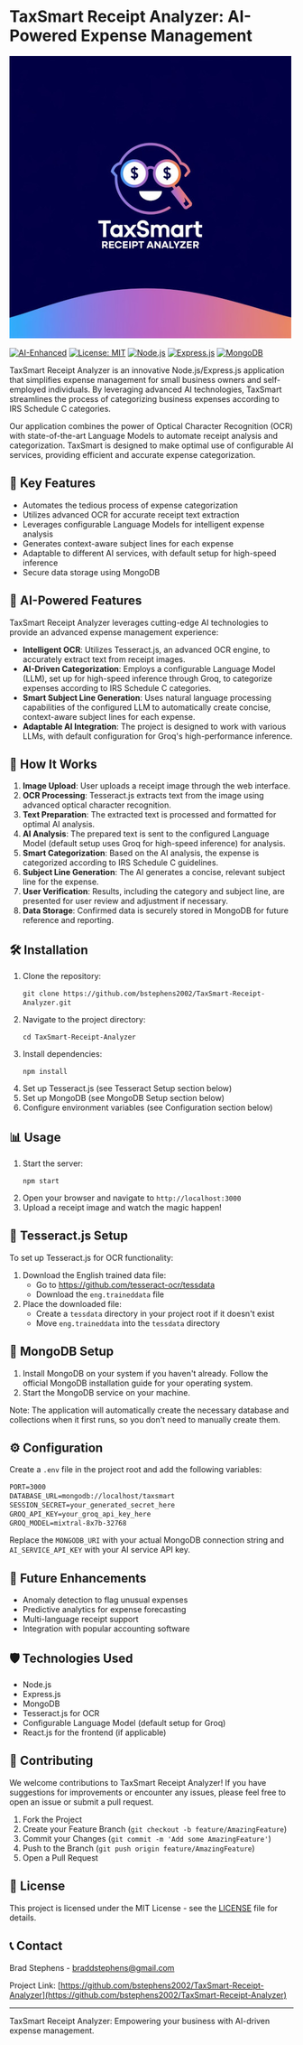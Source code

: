 # TaxSmart Receipt Analyzer: AI-Powered Expense Management

![TaxSmart Logo](assets/TaxSmart.jpg)

[![AI-Enhanced](https://img.shields.io/badge/AI-Enhanced-blue.svg)](https://github.com/bstephens2002/TaxSmart-Receipt-Analyzer)
[![License: MIT](https://img.shields.io/badge/License-MIT-yellow.svg)](https://opensource.org/licenses/MIT)
[![Node.js](https://img.shields.io/badge/Node.js-14.x-green.svg)](https://nodejs.org/)
[![Express.js](https://img.shields.io/badge/Express.js-4.x-lightgrey.svg)](https://expressjs.com/)
[![MongoDB](https://img.shields.io/badge/MongoDB-4.x-green.svg)](https://www.mongodb.com/)

TaxSmart Receipt Analyzer is an innovative Node.js/Express.js application that simplifies expense management for small business owners and self-employed individuals. By leveraging advanced AI technologies, TaxSmart streamlines the process of categorizing business expenses according to IRS Schedule C categories.

Our application combines the power of Optical Character Recognition (OCR) with state-of-the-art Language Models to automate receipt analysis and categorization. TaxSmart is designed to make optimal use of configurable AI services, providing efficient and accurate expense categorization.

## 🚀 Key Features

- Automates the tedious process of expense categorization
- Utilizes advanced OCR for accurate receipt text extraction
- Leverages configurable Language Models for intelligent expense analysis
- Generates context-aware subject lines for each expense
- Adaptable to different AI services, with default setup for high-speed inference
- Secure data storage using MongoDB

## 🤖 AI-Powered Features

TaxSmart Receipt Analyzer leverages cutting-edge AI technologies to provide an advanced expense management experience:

- **Intelligent OCR**: Utilizes Tesseract.js, an advanced OCR engine, to accurately extract text from receipt images.
- **AI-Driven Categorization**: Employs a configurable Language Model (LLM), set up for high-speed inference through Groq, to categorize expenses according to IRS Schedule C categories.
- **Smart Subject Line Generation**: Uses natural language processing capabilities of the configured LLM to automatically create concise, context-aware subject lines for each expense.
- **Adaptable AI Integration**: The project is designed to work with various LLMs, with default configuration for Groq's high-performance inference.

## 🧠 How It Works

1. **Image Upload**: User uploads a receipt image through the web interface.
2. **OCR Processing**: Tesseract.js extracts text from the image using advanced optical character recognition.
3. **Text Preparation**: The extracted text is processed and formatted for optimal AI analysis.
4. **AI Analysis**: The prepared text is sent to the configured Language Model (default setup uses Groq for high-speed inference) for analysis.
5. **Smart Categorization**: Based on the AI analysis, the expense is categorized according to IRS Schedule C guidelines.
6. **Subject Line Generation**: The AI generates a concise, relevant subject line for the expense.
7. **User Verification**: Results, including the category and subject line, are presented for user review and adjustment if necessary.
8. **Data Storage**: Confirmed data is securely stored in MongoDB for future reference and reporting.

## 🛠️ Installation

1. Clone the repository:
   ```
   git clone https://github.com/bstephens2002/TaxSmart-Receipt-Analyzer.git
   ```
2. Navigate to the project directory:
   ```
   cd TaxSmart-Receipt-Analyzer
   ```
3. Install dependencies:
   ```
   npm install
   ```
4. Set up Tesseract.js (see Tesseract Setup section below)
5. Set up MongoDB (see MongoDB Setup section below)
6. Configure environment variables (see Configuration section below)

## 📊 Usage

1. Start the server:
   ```
   npm start
   ```
2. Open your browser and navigate to `http://localhost:3000`
3. Upload a receipt image and watch the magic happen!

## 🔧 Tesseract.js Setup

To set up Tesseract.js for OCR functionality:

1. Download the English trained data file:
   - Go to https://github.com/tesseract-ocr/tessdata
   - Download the `eng.traineddata` file
2. Place the downloaded file:
   - Create a `tessdata` directory in your project root if it doesn't exist
   - Move `eng.traineddata` into the `tessdata` directory

## 🍃 MongoDB Setup

1. Install MongoDB on your system if you haven't already. Follow the official MongoDB installation guide for your operating system.
2. Start the MongoDB service on your machine.

Note: The application will automatically create the necessary database and collections when it first runs, so you don't need to manually create them.

## ⚙️ Configuration

Create a `.env` file in the project root and add the following variables:

```
PORT=3000
DATABASE_URL=mongodb://localhost/taxsmart
SESSION_SECRET=your_generated_secret_here
GROQ_API_KEY=your_groq_api_key_here
GROQ_MODEL=mixtral-8x7b-32768
```

Replace the `MONGODB_URI` with your actual MongoDB connection string and `AI_SERVICE_API_KEY` with your AI service API key.

## 🔮 Future Enhancements

- Anomaly detection to flag unusual expenses
- Predictive analytics for expense forecasting
- Multi-language receipt support
- Integration with popular accounting software

## 🛡️ Technologies Used

- Node.js
- Express.js
- MongoDB
- Tesseract.js for OCR
- Configurable Language Model (default setup for Groq)
- React.js for the frontend (if applicable)

## 🤝 Contributing

We welcome contributions to TaxSmart Receipt Analyzer! If you have suggestions for improvements or encounter any issues, please feel free to open an issue or submit a pull request.

1. Fork the Project
2. Create your Feature Branch (`git checkout -b feature/AmazingFeature`)
3. Commit your Changes (`git commit -m 'Add some AmazingFeature'`)
4. Push to the Branch (`git push origin feature/AmazingFeature`)
5. Open a Pull Request

## 📄 License

This project is licensed under the MIT License - see the [LICENSE](LICENSE) file for details.

## 📞 Contact

Brad Stephens - braddstephens@gmail.com

Project Link: [https://github.com/bstephens2002/TaxSmart-Receipt-Analyzer](https://github.com/bstephens2002/TaxSmart-Receipt-Analyzer)

---

TaxSmart Receipt Analyzer: Empowering your business with AI-driven expense management.
